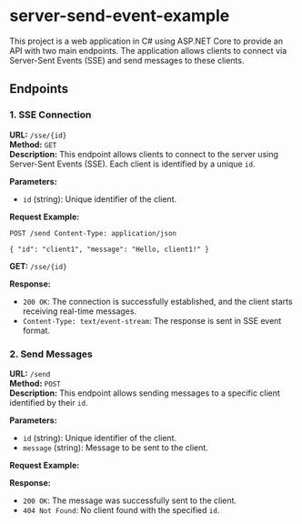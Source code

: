 # server-send-event-example

This project is a web application in C# using ASP.NET Core to provide an API with two main endpoints. The application allows clients to connect via Server-Sent Events (SSE) and send messages to these clients.

## Endpoints

### 1. SSE Connection

**URL:** `/sse/{id}`  
**Method:** `GET`  
**Description:** This endpoint allows clients to connect to the server using Server-Sent Events (SSE). Each client is identified by a unique `id`.

**Parameters:**
- `id` (string): Unique identifier of the client.

**Request Example:**

```
POST /send Content-Type: application/json

{ "id": "client1", "message": "Hello, client1!" }
```

**GET:** `/sse/{id}`  

**Response:**
- `200 OK`: The connection is successfully established, and the client starts receiving real-time messages.
- `Content-Type: text/event-stream`: The response is sent in SSE event format.

### 2. Send Messages

**URL:** `/send`  
**Method:** `POST`  
**Description:** This endpoint allows sending messages to a specific client identified by their `id`.

**Parameters:**
- `id` (string): Unique identifier of the client.
- `message` (string): Message to be sent to the client.

**Request Example:**


**Response:**
- `200 OK`: The message was successfully sent to the client.
- `404 Not Found`: No client found with the specified `id`.


